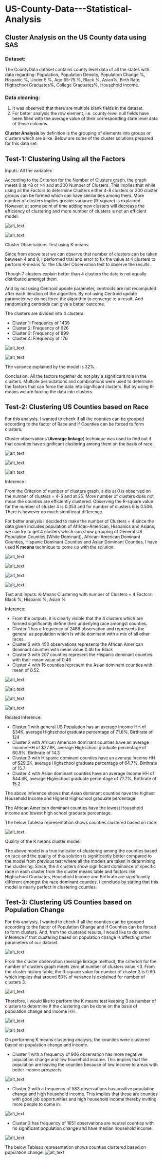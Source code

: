 # US-County-Data---Statistical-Analysis
## Cluster Analysis on the US County data using SAS

### Dataset: 
The CountyData dataset contains county level data of all the states with data regarding: Population, Population Density, Population Change %, Hispanic %, Under 5 %, Age 65-75 %, Black %, Asian%, Birth Rate, Highschool Graduates%, College Graduates%, Household Income. 

### Data cleaning:

1.	It was observed that there are multiple blank fields in the dataset. 
2.	For better analysis the row element, i.e. county-level null fields have been filled with the average value of their corresponding state level data of those columns.

**Cluster Analysis** by definition is the grouping of elements into groups or clusters which are alike. Below are some of the cluster solutions prepared for this data set:

## Test-1: Clustering Using all the Factors

Inputs: All the variables

According to the Criterion for the Number of Clusters graph, the graph meets 0 at <8 or >4 and at 200 Number of Clusters. This implies that while using all the Factors to determine Clusters either 4-8 clusters or 200 cluster groups can be formed which can have similarities among them. More number of clusters implies greater variance (R-square) is explained. However, at some point of time adding new clusters will decrease the efficiency of clustering and more number of clusters is not an efficient model. 

![alt_text](https://github.com/mullapudirajaprashanth/US-County-Data---Statistical-Analysis/blob/master/Images/op1.png)

![alt_text](https://github.com/mullapudirajaprashanth/US-County-Data---Statistical-Analysis/blob/master/Images/op2.png)

Cluster Observations Test using K-means:

Since from above test we can observe that number of clusters can be taken between 4 and 8, I performed trial and error to fix the value at 4 clusters to perform K-means for the Cluster Observation test to observe the results.

Though 7 clusters explain better than 4 clusters the data is not equally distributed amongst them.

And by not using Centroid update parameter, centroids are not recomputed after each iteration of the algorithm. By not using Centroid update parameter we do not force the algorithm to converge to a result. And randomizing centroids can give a better outcome.

The clusters are divided into 4 clusters:
- Cluster 1: Frequency of 1439
- Cluster 2: Frequency of 626
- Cluster 3: Frequency of 899
- Cluster 4: Frequency of 176

![alt_text](https://github.com/mullapudirajaprashanth/US-County-Data---Statistical-Analysis/blob/master/Images/op3.png)

![alt_text](https://github.com/mullapudirajaprashanth/US-County-Data---Statistical-Analysis/blob/master/Images/op4.png)

The variance explained by the model is 32%.

Conclusion: All the factors together do not play a significant role in the clusters. Multiple permutations and combinations were used to determine the factors that can force the data into significant clusters. But by using K-means we are forcing the data into clusters. 

## Test-2: Clustering US Counties based on Race

For this analysis, I wanted to check if all the counties can be grouped according to the factor of Race and if Counties can be forced to form clusters. 

Cluster observations (**Average linkage**) technique was used to find out if that counties have significant clustering among them on the basis of race. 

![alt_text](https://github.com/mullapudirajaprashanth/US-County-Data---Statistical-Analysis/blob/master/Images/op5.png)

![alt_text](https://github.com/mullapudirajaprashanth/US-County-Data---Statistical-Analysis/blob/master/Images/op6.png)

![alt_text](https://github.com/mullapudirajaprashanth/US-County-Data---Statistical-Analysis/blob/master/Images/op7.PNG)

Inference : 

From the Criterion of number of clusters graph, a dip at 0 is observed on the number of clusters = 4-6 and at 25. More number of clusters does not mean the counties are efficiently clustered. Observing the R-square value for the number of cluster 4 is 0.353 and for number of clusters 6 is 0.506. There is however no much significant difference. 

For better analysis I decided to make the number of Clusters = 4 since the data given includes population of African-American, Hispanics and Asians; we can try to get 4 clusters which can show grouping of General US Population Counties (White Dominant), African-American Dominant Counties, Hispanic Dominant Counties and Asian Dominant Counties. I have used **K means** technique to come up with the solution.

![alt_text](https://github.com/mullapudirajaprashanth/US-County-Data---Statistical-Analysis/blob/master/Images/op8.png)

![alt_text](https://github.com/mullapudirajaprashanth/US-County-Data---Statistical-Analysis/blob/master/Images/op9.png)

![alt_text](https://github.com/mullapudirajaprashanth/US-County-Data---Statistical-Analysis/blob/master/Images/op10.png)

![alt_text](https://github.com/mullapudirajaprashanth/US-County-Data---Statistical-Analysis/blob/master/Images/op11.png)

Test and Inputs:
K-Means Clustering with number of Clusters = 4
Factors: Black %, Hispanic %, Asian %

Inference: 
-	From the outputs, it is clearly visible that the 4 clusters which are formed significantly define their underlying race amongst counties. 
-	Cluster 1 has a frequency of 2468 observation and represents the general us population which is white dominant with a mix of all other races. 
-	Cluster 2 with 450 observations represents the African American dominant counties with mean value 0.46 for Black
-	Cluster 3 with 207 counties represent the Hispanic dominant counties with their mean value of 0.46
-	Cluster 4 with 15 counties represent the Asian dominant counties with mean of 0.52. 

![alt_text](https://github.com/mullapudirajaprashanth/US-County-Data---Statistical-Analysis/blob/master/Images/cl1.png)

![alt_text](https://github.com/mullapudirajaprashanth/US-County-Data---Statistical-Analysis/blob/master/Images/cl2.png)

![alt_text](https://github.com/mullapudirajaprashanth/US-County-Data---Statistical-Analysis/blob/master/Images/cl3.png)

![alt_text](https://github.com/mullapudirajaprashanth/US-County-Data---Statistical-Analysis/blob/master/Images/cl4.png)

Related Inference:
-	Cluster 1 with general US Population has an average Income HH of $34K, average Highschool graduate percentage of 71.6%, Birthrate of 124
-	Cluster 2 with African American dominant counties have an average Income HH of $27.8K, average Highschool graduate percentage of 60.9%, Birthrate of 14.3
-	Cluster 3 with Hispanic dominant counties have an average Income HH of $29.2K, average Highschool graduate percentage of 64.7%, Birthrate of 15.7
-	Cluster 4 with Asian dominant counties have an average Income HH of $44.6K, average Highschool graduate percentage of 77.7%, Birthrate of 15.2

The above Inference shows that Asian dominant counties have the highest Household Income and Highest Highschool graduate percentage. 

The African American dominant counties have the lowest Household income and lowest high school graduate percentage.

The below Tableau representation shows counties clustered based on race:

![alt_text](https://github.com/mullapudirajaprashanth/US-County-Data---Statistical-Analysis/blob/master/Images/cl5.png)

Quality of the K means cluster model:
	 
   The above model is a true indicator of clustering among the counties based on race and the quality of this solution is significantly better compared to the model from previous test where all the models are taken in determining the clustering. Since, the 4 clusters show significant dominance of specific race in each cluster from the cluster means table and factors like Highschool Graduates, Household Income and Birthrate are significantly different amongst the race dominant counties, I conclude by stating that this model is nearly perfect in clustering counties. 
   
 ## Test-3: Clustering US Counties based on Population Change
 
 For this analysis, I wanted to check if all the counties can be grouped according to the factor of Population Change and if Counties can be forced to form clusters. And, from the clustered results, I would like to do some inference if that clustering based on population change is affecting other parameters of our dataset. 

![alt_text](https://github.com/mullapudirajaprashanth/US-County-Data---Statistical-Analysis/blob/master/Images/ot1.png)

From the cluster observation (average linkage method), the criterion for the number of clusters graph meets zero at number of clusters value <3. From the cluster history table, the R-square value for number of cluster 3 is 0.60 which implies that around 60% of variance is explained for number of clusters 3. 

![alt_text](https://github.com/mullapudirajaprashanth/US-County-Data---Statistical-Analysis/blob/master/Images/ot2.png)

Therefore, I would like to perform the K means test keeping 3 as number of clusters to determine if the clustering can be done on the basis of population change and income HH. 

![alt_text](https://github.com/mullapudirajaprashanth/US-County-Data---Statistical-Analysis/blob/master/Images/ot3.png)

![alt_text](https://github.com/mullapudirajaprashanth/US-County-Data---Statistical-Analysis/blob/master/Images/ot4.png)

On performing K means clustering analysis, the counties were clustered based on population change and income. 

-	Cluster 1 with a frequency of 906 observation has more negative population change and low household income. This implies that the population are leaving the counties because of low income to areas with better income prospects. 

![alt_text](https://github.com/mullapudirajaprashanth/US-County-Data---Statistical-Analysis/blob/master/Images/cl6.png)

-	Cluster 2 with a frequency of 583 observations has positive population change and high household income. This implies that these are counties with good job opportunities and high household income thereby inviting more people to come in. 

![alt_text](https://github.com/mullapudirajaprashanth/US-County-Data---Statistical-Analysis/blob/master/Images/cl7.png)

- Cluster 3 has frequency of 1651 observations are neutral counties with no significant population change and have median household income. 

![alt_text](https://github.com/mullapudirajaprashanth/US-County-Data---Statistical-Analysis/blob/master/Images/cl8.png)

The below Tableau representation shows counties clustered based on population change:
![alt_text](https://github.com/mullapudirajaprashanth/US-County-Data---Statistical-Analysis/blob/master/Images/cl9.png)
